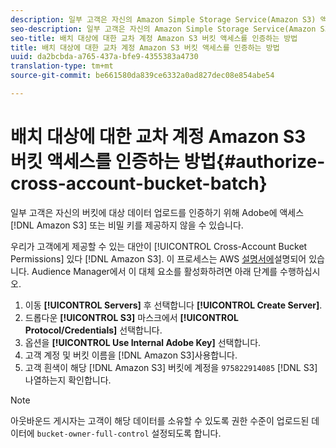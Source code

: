 ```yaml
---
description: 일부 고객은 자신의 Amazon Simple Storage Service(Amazon S3) 액세스 또는 비밀 키를 Adobe에 제공하여 대상 데이터를 자신의 버킷에 업로드하도록 승인하지 않을 수 있습니다.
seo-description: 일부 고객은 자신의 Amazon Simple Storage Service(Amazon S3) 액세스 또는 비밀 키를 Adobe에 제공하여 대상 데이터를 자신의 버킷에 업로드하도록 승인하지 않을 수 있습니다.
seo-title: 배치 대상에 대한 교차 계정 Amazon S3 버킷 액세스를 인증하는 방법
title: 배치 대상에 대한 교차 계정 Amazon S3 버킷 액세스를 인증하는 방법
uuid: da2bcbda-a765-437a-bfe9-4355383a4730
translation-type: tm+mt
source-git-commit: be661580da839ce6332a0ad827dec08e854abe54

---
```



# 배치 대상에 대한 교차 계정 Amazon S3 버킷 액세스를 인증하는 방법{#authorize-cross-account-bucket-batch}

일부 고객은 자신의 버킷에 대상 데이터 업로드를 인증하기 위해 Adobe에 액세스 [!DNL Amazon S3] 또는 비밀 키를 제공하지 않을 수 있습니다.

우리가 고객에게 제공할 수 있는 대안이 [!UICONTROL Cross-Account Bucket Permissions] 있다 [!DNL Amazon S3]. 이 프로세스는 AWS [설명서에](https://docs.aws.amazon.com/AmazonS3/latest/dev/example-walkthroughs-managing-access-example2.html)설명되어 있습니다. Audience Manager에서 이 대체 요소를 활성화하려면 아래 단계를 수행하십시오.

1. 이동 **[!UICONTROL Servers]** 후 선택합니다 **[!UICONTROL Create Server]**.
1. 드롭다운 **[!UICONTROL S3]** 마스크에서 **[!UICONTROL Protocol/Credentials]** 선택합니다.
1. 옵션을 **[!UICONTROL Use Internal Adobe Key]** 선택합니다.
1. 고객 계정 및 버킷 이름을 [!DNL Amazon S3]사용합니다.
1. 고객 흰색이 해당 [!DNL Amazon S3] 버킷에 계정을 `975822914085` [!DNL S3] 나열하는지 확인합니다.

>[!NOTE]
>
>아웃바운드 게시자는 고객이 해당 데이터를 소유할 수 있도록 권한 수준이 업로드된 데이터에 `bucket-owner-full-control` 설정되도록 합니다.
